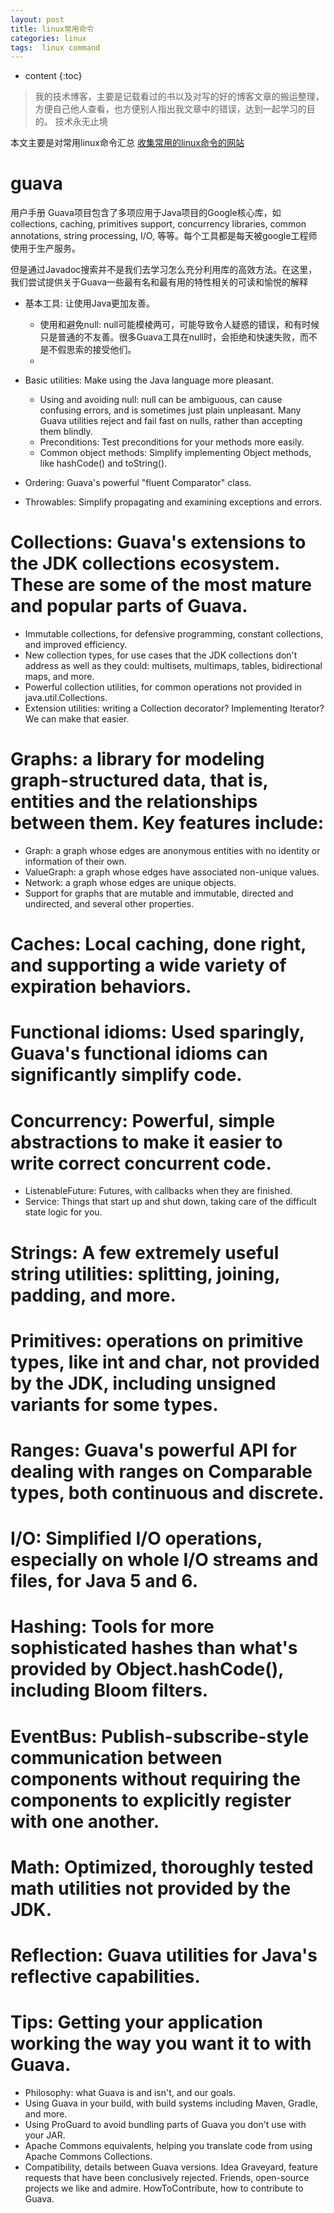 ```yaml
---
layout: post
title: linux常用命令
categories: linux
tags:  linux command
---
```


* content
{:toc}

> 我的技术博客，主要是记载看过的书以及对写的好的博客文章的搬运整理，方便自己他人查看，也方便别人指出我文章中的错误，达到一起学习的目的。
> 技术永无止境

本文主要是对常用linux命令汇总 [收集常用的linux命令的网站](http://man.linuxde.net/)



# guava

用户手册
Guava项目包含了多项应用于Java项目的Google核心库，如collections, caching, primitives support, concurrency libraries, common annotations, string processing, I/O, 等等。每个工具都是每天被google工程师使用于生产服务。

但是通过Javadoc搜索并不是我们去学习怎么充分利用库的高效方法。在这里，我们尝试提供关于Guava一些最有名和最有用的特性相关的可读和愉悦的解释

* 基本工具: 让使用Java更加友善。
    * 使用和避免null: null可能模棱两可，可能导致令人疑惑的错误，和有时候只是普通的不友善。很多Guava工具在null时，会拒绝和快速失败，而不是不假思索的接受他们。
    * 

* Basic utilities: Make using the Java language more pleasant.
    * Using and avoiding null: null can be ambiguous, can cause confusing errors, and is sometimes just plain unpleasant. Many Guava utilities reject and fail fast on nulls, rather than accepting them blindly.
    * Preconditions: Test preconditions for your methods more easily.
    * Common object methods: Simplify implementing Object methods, like hashCode() and toString().
* Ordering: Guava's powerful "fluent Comparator" class.
* Throwables: Simplify propagating and examining exceptions and errors.

# Collections: Guava's extensions to the JDK collections ecosystem. These are some of the most mature and popular parts of Guava.

* Immutable collections, for defensive programming, constant collections, and improved efficiency.
* New collection types, for use cases that the JDK collections don't address as well as they could: multisets, multimaps, tables, bidirectional maps, and more.
* Powerful collection utilities, for common operations not provided in java.util.Collections.
* Extension utilities: writing a Collection decorator? Implementing Iterator? We can make that easier.
# Graphs: a library for modeling graph-structured data, that is, entities and the relationships between them. Key features include:

* Graph: a graph whose edges are anonymous entities with no identity or information of their own.
* ValueGraph: a graph whose edges have associated non-unique values.
* Network: a graph whose edges are unique objects.
* Support for graphs that are mutable and immutable, directed and undirected, and several other properties.
# Caches: Local caching, done right, and supporting a wide variety of expiration behaviors.
# Functional idioms: Used sparingly, Guava's functional idioms can significantly simplify code.
# Concurrency: Powerful, simple abstractions to make it easier to write correct concurrent code.
* ListenableFuture: Futures, with callbacks when they are finished.
* Service: Things that start up and shut down, taking care of the difficult state logic for you.
# Strings: A few extremely useful string utilities: splitting, joining, padding, and more.
# Primitives: operations on primitive types, like int and char, not provided by the JDK, including unsigned variants for some types.
# Ranges: Guava's powerful API for dealing with ranges on Comparable types, both continuous and discrete.
# I/O: Simplified I/O operations, especially on whole I/O streams and files, for Java 5 and 6.
# Hashing: Tools for more sophisticated hashes than what's provided by Object.hashCode(), including Bloom filters.
# EventBus: Publish-subscribe-style communication between components without requiring the components to explicitly register with one another.
# Math: Optimized, thoroughly tested math utilities not provided by the JDK.
# Reflection: Guava utilities for Java's reflective capabilities.
# Tips: Getting your application working the way you want it to with Guava.
* Philosophy: what Guava is and isn't, and our goals.
* Using Guava in your build, with build systems including Maven, Gradle, and more.
* Using ProGuard to avoid bundling parts of Guava you don't use with your JAR.
* Apache Commons equivalents, helping you translate code from using Apache Commons Collections.
* Compatibility, details between Guava versions.
Idea Graveyard, feature requests that have been conclusively rejected.
Friends, open-source projects we like and admire.
HowToContribute, how to contribute to Guava.

